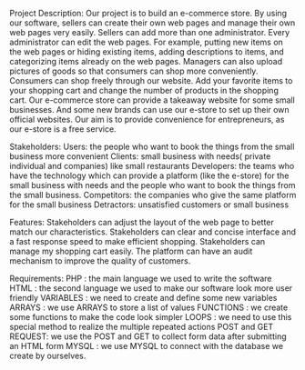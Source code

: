 Project Description:
                      Our project is to build an e-commerce store. 
                      By using our software, sellers can create their own web pages and manage their own web pages very easily. 
                      Sellers can add more than one administrator. 
                      Every administrator can edit the web pages. 
                      For example, putting new items on the web pages or hiding existing items, adding descriptions to items, and categorizing items already on the
                   web pages. 
                      Managers can also upload pictures of goods so that consumers can shop more conveniently. 
                      Consumers can shop freely through our website. 
                      Add your favorite items to your shopping cart and change the number of products in the shopping cart.
                      Our e-commerce store can provide a takeaway website for some small businesses. 
                      And some new brands can use our e-store to set up their own official websites. 
                      Our aim is to provide convenience for entrepreneurs, as our e-store is a free service.
                                     
Stakeholders: 
                Users: the people who want to book the things from the small business more convenient
                Clients: small business with needs( private individual and companies) like small restaurants
                Developers: the teams who have the technology which can provide a platform (like the e-store) for the small business with needs and the people who
                            want to book the things from the small business.
                Competitors: the companies who give the same platform for the small business
                Detractors: unsatisfied customers or small business


Features:
              Stakeholders can adjust the layout of the web page to better match our characteristics.
              Stakeholders can clear and concise interface and a fast response speed to make efficient shopping.
              Stakeholders can  manage my shopping cart easily.
              The platform can have an audit mechanism to improve the quality of customers.
              
Requirements:
                PHP : the main language we used to write the software
                HTML : the second language we used to make our software look more user friendly
                VARIABLES : we need to create and define some new variables
                ARRAYS : we use ARRAYS to store a list of values
                FUNCTIONS : we create some functions to make the code look simpler
                LOOPS : we need to use this special method to realize the multiple repeated actions
                POST and GET REQUEST: we use the POST and GET to collect form data after submitting an HTML form
                MYSQL : we use MYSQL to connect with the database we create by ourselves. 


